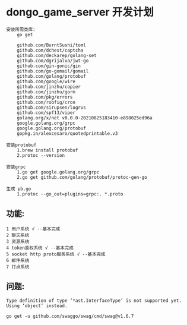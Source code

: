 # dongo_game_server 开发计划
    安装所需类库:
        go get 

        github.com/BurntSushi/toml
        github.com/dchest/captcha
        github.com/deckarep/golang-set
        github.com/dgrijalva/jwt-go
        github.com/gin-gonic/gin
        github.com/go-gomail/gomail
        github.com/golang/protobuf
        github.com/google/wire
        github.com/jinzhu/copier
        github.com/jinzhu/gorm
        github.com/pkg/errors
        github.com/robfig/cron
        github.com/sirupsen/logrus
        github.com/spf13/viper
        golang.org/x/net v0.0.0-20210825183410-e898025ed96a
        google.golang.org/grpc
        google.golang.org/protobuf
        gopkg.in/alexcesaro/quotedprintable.v3
    
    安装protobuf
        1.brew install protobuf
        2.protoc --version

    安装grpc
        1.go get google.golang.org/grpc
        2.go get github.com/golang/protobuf/protoc-gen-go

    生成 pb.go
        1.protoc --go_out=plugins=grpc:. *.proto

## 功能:
    1 用户系统 √ --基本完成
    2 聊天系统 
    3 资源系统
    4 token鉴权系统 √ --基本完成
    5 socket http proto服务系统 √ --基本完成
    6 邮件系统
    7 打点系统

## 问题:
    Type definition of type ‘*ast.InterfaceType’ is not supported yet. Using ‘object’ instead.
    
    go get -u github.com/swaggo/swag/cmd/swag@v1.6.7